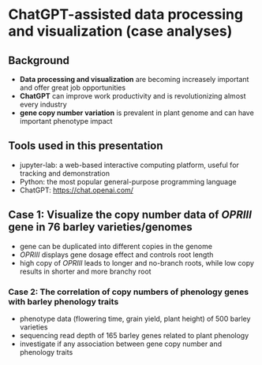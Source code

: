 # ChatGPT-assisted data processing and visualization (case analyses)
## Background
- **Data processing and visualization** are becoming increasely important and offer great job opportunities
- **ChatGPT** can improve work productivity and is revolutionizing almost every industry
- **gene copy number variation** is prevalent in plant genome and can have important phenotype impact
## Tools used in this presentation
- jupyter-lab: a web-based interactive computing platform, useful for tracking and demonstration
- Python: the most popular general-purpose programming language
- ChatGPT: 
https://chat.openai.com/
## Case 1: Visualize the copy number data of *OPRIII* gene in 76 barley varieties/genomes
- gene can be duplicated into different copies in the genome
- *OPRIII* displays gene dosage effect and controls root length 
- high copy of *OPRIII* leads to longer and no-branch roots, while low copy results in shorter and more branchy root
### Case 2: The correlation of copy numbers of phenology genes with barley phenology traits
- phenotype data (flowering time, grain yield, plant height) of 500 barley varieties
- sequencing read depth of 165 barley genes related to plant phenology
- investigate if any association between gene copy number and phenology traits
